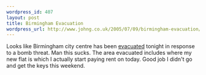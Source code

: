 ```yaml
--- 
wordpress_id: 407
layout: post
title: Birmingham Evacuation
wordpress_url: http://www.johng.co.uk/2005/07/09/birmingham-evacuation/
---
```

Looks like Birmingham city centre has been <a href="http://news.bbc.co.uk/1/hi/uk/4668313.stm">evacuated</a> tonight in response to a bomb threat. Man this sucks. The area evacuated includes where my new flat is which I actually start paying rent on today. Good job I didn't go and get the keys this weekend.
